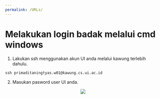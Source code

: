 ```yaml
---
permalink: /URLs/
---
```


# Melakukan login badak melalui cmd windows

1. Lakukan ssh menggunakan akun UI anda melalui kawung terlebih dahulu.

```
ssh primaditaningtyas.w01@kawung.cs.ui.ac.id
```

2. Masukan pasword user UI anda.

<div align="center"> <img src="https://1drv.ms/u/s!AjAUCcP4ukTJgt4mEpIOt4duAMkr3Q?e=bcQPag"> </div>
